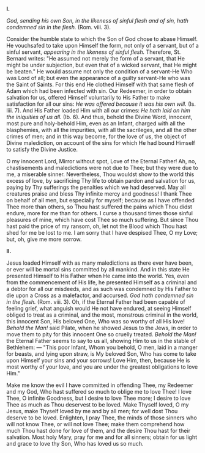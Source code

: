 
**I\.**

*God, sending his own Son, in the likeness of sinful flesh and of sin, hath condemned sin in the flesh.* (Rom. viii. 3).

Consider the humble state to which the Son of God chose to abase Himself. He vouchsafed to take upon Himself the form, not only of a servant, but of a sinful servant, *appearing in the likeness of sinful flesh.* Therefore, St. Bernard writes: \"He assumed not merely the form of a servant, that He might be under subjection, but even that of a wicked servant, that He might be beaten.\" He would assume not only the condition of a servant-He Who was Lord of all; but even the appearance of a guilty servant-He who was the Saint of Saints. For this end He clothed Himself with that same flesh of Adam which had been infected with sin. Our Redeemer, in order to obtain salvation for us, offered Himself voluntarily to His Father to make satisfaction for all our sins: *He was offered because it was his own will.* (Is. liii. 7). And His Father loaded Him with all our crimes: *He hath laid on him the iniquities of us all.* (Ib. 6). And thus, behold the Divine Word, innocent, most pure and holy-behold Him, even as an Infant, charged with all the blasphemies, with all the impurities, with all the sacrileges, and all the other crimes of men; and in this way become, for the love of us, the object of Divine malediction, on account of the sins for which He had bound Himself to satisfy the Divine Justice.

O my innocent Lord, Mirror without spot, Love of the Eternal Father! Ah, no, chastisements and maledictions were not due to Thee; but they were due to me, a miserable sinner. Nevertheless, Thou wouldst show to the world this excess of love, by sacrificing Thy life to obtain pardon and salvation for us, paying by Thy sufferings the penalties which we had deserved. May all creatures praise and bless Thy infinite mercy and goodness! I thank Thee on behalf of all men, but especially for myself; because as I have offended Thee more than others, so Thou hast suffered the pains which Thou didst endure, more for me than for others. I curse a thousand times those sinful pleasures of mine, which have cost Thee so much suffering. But since Thou hast paid the price of my ransom, oh, let not the Blood which Thou hast shed for me be lost to me. I am sorry that I have despised Thee, O my Love; but, oh, give me more sorrow.

**II\.**

Jesus loaded Himself with as many maledictions as there ever have been, or ever will be mortal sins committed by all mankind. And in this state He presented Himself to His Father when He came into the world. Yes, even from the commencement of His life, he presented Himself as a criminal and a debtor for all our misdeeds, and as such was condemned by His Father to die upon a Cross as a malefactor, and accursed. *God hath condemned sin in the flesh.* (Rom. viii. 3). Oh, if the Eternal Father had been capable of feeling grief, what anguish would He not have endured, at seeing Himself obliged to treat as a criminal, and the most, monstrous criminal in the world, this innocent Son, His beloved One, Who was so worthy of all His love! *Behold the Man!* said Pilate, when he showed Jesus to the Jews, in order to move them to pity for this innocent One so cruelly treated. *Behold the Man!* the Eternal Father seems to say to us all, showing Him to us in the stable of Bethlehem: — \"This poor Infant, Whom you behold, O men, laid in a manger for beasts, and lying upon straw, is My beloved Son, Who has come to take upon Himself your sins and your sorrows! Love Him, then, because He is most worthy of your love, and you are under the greatest obligations to love Him.\"

Make me know the evil I have committed in offending Thee, my Redeemer and my God, Who hast suffered so much to oblige me to love Thee! I love Thee, O infinite Goodness, but I desire to love Thee more; I desire to love Thee as much as Thou deservest to be loved. Make Thyself loved, O my Jesus, make Thyself loved by me and by all men; for well dost Thou deserve to be loved. Enlighten, I pray Thee, the minds of those sinners who will not know Thee, or will not love Thee; make them comprehend how much Thou hast done for love of them, and the desire Thou hast for their salvation. Most holy Mary, pray for me and for all sinners; obtain for us light and grace to love thy Son, Who has loved us so much.

